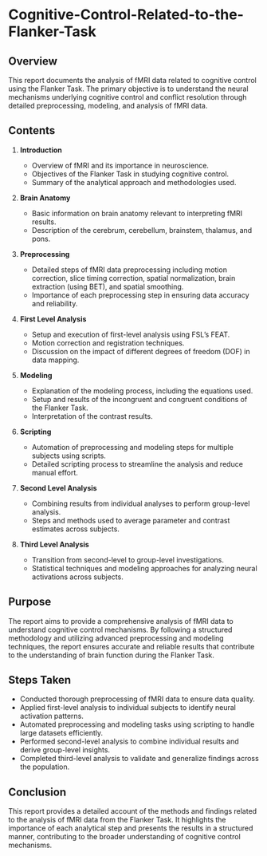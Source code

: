 # Cognitive-Control-Related-to-the-Flanker-Task

## Overview

This report documents the analysis of fMRI data related to cognitive control using the Flanker Task. The primary objective is to understand the neural mechanisms underlying cognitive control and conflict resolution through detailed preprocessing, modeling, and analysis of fMRI data.

## Contents

1. **Introduction**
   - Overview of fMRI and its importance in neuroscience.
   - Objectives of the Flanker Task in studying cognitive control.
   - Summary of the analytical approach and methodologies used.

2. **Brain Anatomy**
   - Basic information on brain anatomy relevant to interpreting fMRI results.
   - Description of the cerebrum, cerebellum, brainstem, thalamus, and pons.

3. **Preprocessing**
   - Detailed steps of fMRI data preprocessing including motion correction, slice timing correction, spatial normalization, brain extraction (using BET), and spatial smoothing.
   - Importance of each preprocessing step in ensuring data accuracy and reliability.

4. **First Level Analysis**
   - Setup and execution of first-level analysis using FSL’s FEAT.
   - Motion correction and registration techniques.
   - Discussion on the impact of different degrees of freedom (DOF) in data mapping.

5. **Modeling**
   - Explanation of the modeling process, including the equations used.
   - Setup and results of the incongruent and congruent conditions of the Flanker Task.
   - Interpretation of the contrast results.

6. **Scripting**
   - Automation of preprocessing and modeling steps for multiple subjects using scripts.
   - Detailed scripting process to streamline the analysis and reduce manual effort.

7. **Second Level Analysis**
   - Combining results from individual analyses to perform group-level analysis.
   - Steps and methods used to average parameter and contrast estimates across subjects.

8. **Third Level Analysis**
   - Transition from second-level to group-level investigations.
   - Statistical techniques and modeling approaches for analyzing neural activations across subjects.

## Purpose

The report aims to provide a comprehensive analysis of fMRI data to understand cognitive control mechanisms. By following a structured methodology and utilizing advanced preprocessing and modeling techniques, the report ensures accurate and reliable results that contribute to the understanding of brain function during the Flanker Task.

## Steps Taken

- Conducted thorough preprocessing of fMRI data to ensure data quality.
- Applied first-level analysis to individual subjects to identify neural activation patterns.
- Automated preprocessing and modeling tasks using scripting to handle large datasets efficiently.
- Performed second-level analysis to combine individual results and derive group-level insights.
- Completed third-level analysis to validate and generalize findings across the population.

## Conclusion

This report provides a detailed account of the methods and findings related to the analysis of fMRI data from the Flanker Task. It highlights the importance of each analytical step and presents the results in a structured manner, contributing to the broader understanding of cognitive control mechanisms.
